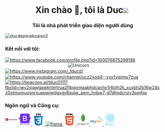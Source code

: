 <h1 align="center">Xin chào 👋, tôi là Duc<img src="https://media.giphy.com/media/ObNTw8Uzwy6KQ/giphy.gif" width="30px">&nbsp;
</h1>
<h3 align="center">Tôi là nhà phát triển giao diện người dùng</h3>

<p align="left"> <img src="https://komarev.com/ghpvc/?username=ducdeptraikoaiso2&label=Profile%20views&color=0e75b6&style=flat" alt="ducdeptraikoaiso2" /> </p>

<h3 align="left">Kết nối với tôi:</h3>
<p align="left">
<a href="https://fb.com/https://www.facebook.com/profile.php?id=100076675299198" target="blank"><img align="center" src="https://raw.githubusercontent.com/rahuldkjain/github-profile-readme-generator/master/src/images/icons/Social/facebook.svg" alt="https://www.facebook.com/profile.php?id=100076675299198" height="30" width="40" /></a>
  <img align="right" width=300px alt="Unicorn" src="https://media.giphy.com/media/3ohs4BSacFKI7A717y/giphy.gif" />
<a href="https://instagram.com/https://www.instagram.com/_tducd/" target="blank"><img align="center" src="https://raw.githubusercontent.com/rahuldkjain/github-profile-readme-generator/master/src/images/icons/Social/instagram.svg" alt="https://www.instagram.com/_tducd/" height="30" width="40" /></a>
<a href="https://www.youtube.com/c/https://www.youtube.com/channel/ucz2xod4--vxx1yipjmy7zua" target="blank"><img align="center" src="https://raw.githubusercontent.com/rahuldkjain/github-profile-readme-generator/master/src/images/icons/Social/youtube.svg" alt="https://www.youtube.com/channel/ucz2xod4--vxx1yipjmy7zua" height="30" width="40" /></a>
<a href="/https://beacons.ai/tduc0111?fbclid=iwy2xjawgawknlehrua2flbqixmaabhdcachy1r6olh2k_xuxbh2b16w24sz0stmomuosnrxuppwjwdgxgy8sulw_aem_hnbw7-d7dlmdcnzv3pmhia" target="blank"><img align="center" src="https://raw.githubusercontent.com/rahuldkjain/github-profile-readme-generator/master/src/images/icons/Social/rss.svg" alt="https://beacons.ai/tduc0111?fbclid=iwy2xjawgawknlehrua2flbqixmaabhdcachy1r6olh2k_xuxbh2b16w24sz0stmomuosnrxuppwjwdgxgy8sulw_aem_hnbw7-d7dlmdcnzv3pmhia" height="30" width="40" /></a>
</p>

<h3 align="left">Ngôn ngữ và Công cụ:</h3>
<p align="left"> <a href="https://angular.io" target="_blank" rel="noreferrer"> <img src="https://raw.githubusercontent.com/devicons/devicon/master/icons/angularjs/angularjs-original-wordmark.svg" alt="angularjs" width="40" height="40"/> </a> <a href="https://getbootstrap.com" target="_blank" rel="noreferrer"> <img src="https://raw.githubusercontent.com/devicons/devicon/master/icons/bootstrap/bootstrap-plain-wordmark.svg" alt="bootstrap" width="40" height="40"/> </a> <a href="https://www.w3schools.com/css/" target="_blank" rel="noreferrer"> <img src="https://raw.githubusercontent.com/devicons/devicon/master/icons/css3/css3-original-wordmark.svg" alt="css3" width="40" height="40"/> </a> <a href="https://www.figma.com/" target="_blank" rel="noreferrer"> <img src="https://www.vectorlogo.zone/logos/figma/figma-icon.svg" alt="figma" width="40" height="40"/> </a> <a href="https://www.w3.org/html/" target="_blank" rel="noreferrer"> <img src="https://raw.githubusercontent.com/devicons/devicon/master/icons/html5/html5-original-wordmark.svg" alt="html5" width="40" height="40"/> </a> <a href="https://www.mongodb.com/" target="_blank" rel="noreferrer"> <img src="https://raw.githubusercontent.com/devicons/devicon/master/icons/mongodb/mongodb-original-wordmark.svg" alt="mongodb" width="40" height="40"/> </a> <a href="https://www.mysql.com/" target="_blank" rel="noreferrer"> <img src="https://raw.githubusercontent.com/devicons/devicon/master/icons/mysql/mysql-original-wordmark.svg" alt="mysql" width="40" height="40"/> </a> <a href="https://reactjs.org/" target="_blank" rel="noreferrer"> <img src="https://raw.githubusercontent.com/devicons/devicon/master/icons/react/react-original-wordmark.svg" alt="react" width="40" height="40"/> </a> </p>



